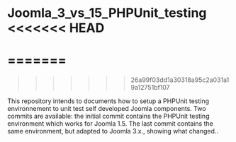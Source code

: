 Joomla_3_vs_15_PHPUnit_testing
<<<<<<< HEAD
===============
=======
==============================
>>>>>>> 26a99f03dd1a30318a95c2a031a19a12751bf107

This repository intends to documents how to setup a PHPUnit testing environnement to unit test self developed Joomla components. Two commits are available: the initial commit contains the PHPUnit testing environment which works for Joomla 1.5. The last commit contains the same environment, but adapted to Joomla 3.x., showing what changed..
